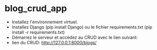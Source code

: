 # blog_crud_app
* Installez l'environnement virtuel.
* Installez Django (pip install Django) ou le fichier requirements.txt (pip install -r requirements.txt)
* Démarrez le serveur et accédez au CRUD avec le lien suivant:
* lien du CRUD: http://127.0.0.1:8000/blogs/
